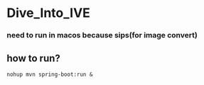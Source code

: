 # Dive_Into_IVE


### need to run in macos because sips(for image convert)

## how to run?
``` shell
nohup mvn spring-boot:run &  
```